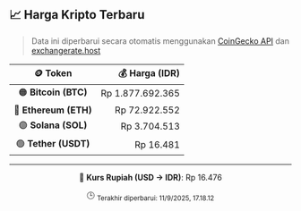 

<!-- HARGA_KRIPTO -->
## 📈 Harga Kripto Terbaru

> Data ini diperbarui secara otomatis menggunakan [CoinGecko API](https://www.coingecko.com/) dan [exchangerate.host](https://exchangerate.host/)

<div align="center">

| 🪙 Token | 💰 Harga (IDR) |
|:------:|---------------:|
| 🟠 **Bitcoin (BTC)**   | Rp 1.877.692.365 |
| 🔵 **Ethereum (ETH)**  | Rp 72.922.552 |
| 🟣 **Solana (SOL)**    | Rp 3.704.513 |
| 🟢 **Tether (USDT)**   | Rp 16.481 |

---

💱 **Kurs Rupiah (USD → IDR)**: Rp 16.476

🕒 <sub>Terakhir diperbarui: 11/9/2025, 17.18.12</sub>

</div>
<!-- /HARGA_KRIPTO -->